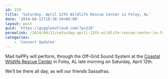 ```yaml
---
id: 219
title: 'Saturday, April 12th Wildlife Rescue Center in Foley, AL'
date: '2014-04-11T18:38:34+00:00'
layout: post
guid: 'https://giggleoutloud.com/?p=219'
permalink: /2014/04/11/saturday-april-12th-wildlife-rescue-center-in-foley-al/
categories:
    - 'Concert Updates'
---
```


Mad haPPy will perform, through the Off-Grid Sound System at the [Coastal Wildlife Rescue Center](https://www.google.com/search?q=foley+wildlife+center&ie=utf-8&oe=utf-8&aq=t&rls=org.mozilla:en-US:official&client=firefox-a&channel=sb "Google Info Coastal Wildlife Rescue Center") in Foley, AL late morning on Saturday, April 12th.

We’ll be there all day, as will our friends Sassafras.

